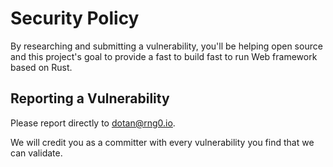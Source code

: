 # Security Policy

By researching and submitting a vulnerability, you'll be helping open source and this project's goal to provide a fast to build fast to run Web framework based on Rust.


## Reporting a Vulnerability

Please report directly to [dotan@rng0.io](mailto:dotan@rng0.io).

We will credit you as a committer with every vulnerability you find that we can validate.
